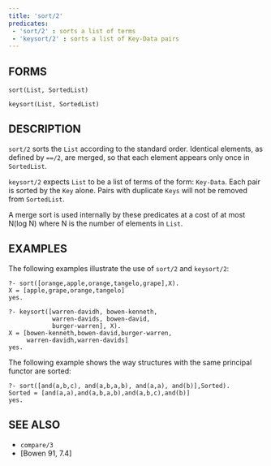 ```yaml
---
title: 'sort/2'
predicates:
 - 'sort/2' : sorts a list of terms
 - 'keysort/2' : sorts a list of Key-Data pairs
---
```


## FORMS

```
sort(List, SortedList)

keysort(List, SortedList)
```

## DESCRIPTION

`sort/2` sorts the `List` according to the standard order. Identical elements, as defined by `==/2`, are merged, so that each element appears only once in `SortedList`.

`keysort/2` expects `List` to be a list of terms of the form: `Key-Data`. Each pair is sorted by the `Key` alone. Pairs with duplicate `Keys` will not be removed from `SortedList`.

A merge sort is used internally by these predicates at a cost of at most N(log N) where N is the number of elements in `List`.


## EXAMPLES

The following examples illustrate the use of `sort/2` and `keysort/2`:

```
?- sort([orange,apple,orange,tangelo,grape],X).
X = [apple,grape,orange,tangelo]
yes.

?- keysort([warren-davidh, bowen-kenneth,
            warren-davids, bowen-david,
            burger-warren], X).
X = [bowen-kenneth,bowen-david,burger-warren,
     warren-davidh,warren-davids]
yes.
```

The following example shows the way structures with the same principal functor are sorted:

```
?- sort([and(a,b,c), and(a,b,a,b), and(a,a), and(b)],Sorted).
Sorted = [and(a,a),and(a,b,a,b),and(a,b,c),and(b)]
yes.
```

## SEE ALSO

- `compare/3`
- [Bowen 91, 7.4]
